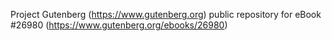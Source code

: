 Project Gutenberg (https://www.gutenberg.org) public repository for eBook #26980 (https://www.gutenberg.org/ebooks/26980)
